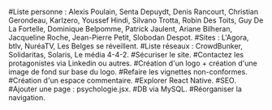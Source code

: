 #Liste personne : Alexis Poulain, Senta Depuydt, Denis Rancourt, Christian Gerondeau, Karlzero, Youssef Hindi, Silvano Trotta, Robin Des Toits, Guy De La Fortelle, Dominique Belpomme, Patrick Jaulent, Ariane Bilheran, Jacqueline Roche, Jean-Pierre Petit, Slobodan Despot.
#Sites : L'Agora, btlv, NuréaTV, Les Belges se réveillent.
#Liste réseaux : CrowdBunker, Solidaritas, Solaris, Le média 4-4-2.
#Sécuriser le site.
#Contactez les protagonistes via Linkedin ou autres.
#Création d'un logo + création d'une image de fond sur base du logo.
#Refaire les vignettes non-conformes.
#Création d'un espace commentaire.
#Explorer React Native.
#SEO.
#Ajouter une page : psychologie.jsx.
#DB via MySQL.
#Réorganiser la navigation.
